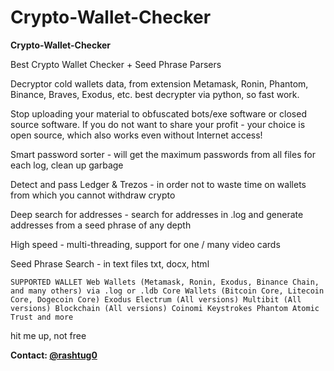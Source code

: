 # Crypto-Wallet-Checker


**Crypto-Wallet-Checker**

Best Crypto Wallet Checker + Seed Phrase Parsers

Decryptor cold wallets data, from extension Metamask, Ronin, Phantom, Binance, Braves, Exodus, etc. best decrypter via python, so fast work.

Stop uploading your material to obfuscated bots/exe software or closed source software. If you do not want to share your profit - your choice is open source, which also works even without Internet access!

Smart password sorter - will get the maximum passwords from all files for each log, clean up garbage

Detect and pass Ledger & Trezos - in order not to waste time on wallets from which you cannot withdraw crypto

Deep search for addresses - search for addresses in .log and generate addresses from a seed phrase of any depth

High speed - multi-threading, support for one / many video cards

Seed Phrase Search - in text files txt, docx, html

    SUPPORTED WALLET Web Wallets (Metamask, Ronin, Exodus, Binance Chain, and many others) via .log or .ldb Core Wallets (Bitcoin Core, Litecoin Core, Dogecoin Core) Exodus Electrum (All versions) Multibit (All versions) Blockchain (All versions) Coinomi Keystrokes Phantom Atomic Trust and more

hit me up, not free


**Contact: [@rashtug0](https://t.me/rashtug0)**
